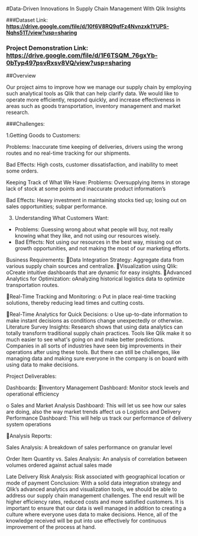 #Data-Driven Innovations In Supply Chain Management With Qlik Insights

###Dataset Link: **https://drive.google.com/file/d/10f6V8RQ9qfFz4Nvnzxk1YUPS-Nqhs51T/view?usp=sharing**
### Project Demonstration Link: **https://drive.google.com/file/d/1F6TSQM_76gxYb-0bTyp497psvRxsv8VQ/view?usp=sharing**

##Overview

Our project aims to improve how we manage our supply chain by employing such analytical tools as Qlik that can help clarify data. We would like to operate more efficiently, respond quickly, and increase effectiveness in areas such as goods transportation, inventory management and market research.

###Challenges:

1.Getting Goods to Customers:

Problems: Inaccurate time keeping of deliveries, drivers using the wrong routes and no real-time tracking for our shipments.

Bad Effects: High costs, customer dissatisfaction, and inability to meet some orders.

Keeping Track of What We Have:
Problems: Oversupplying items in storage lack of stock at some points and inaccurate product information’s

Bad Effects: Heavy investment in maintaining stocks tied up; losing out on sales opportunities; subpar performance.

3. Understanding What Customers Want:
- Problems: Guessing wrong about what people will buy, not really knowing what they like, and not using our resources wisely.
- Bad Effects: Not using our resources in the best way, missing out on growth opportunities, and not making the most of our marketing efforts.

Business Requirements:
Data Integration Strategy: Aggregate data from various supply chain sources and centralize.
Visualization using Qlik:
oCreate intuitive dashboards that are dynamic for easy insights.
Advanced Analytics for Optimization:
oAnalyzing historical logistics data to optimize transportation routes.

Real-Time Tracking and Monitoring:
o Put in place real-time tracking solutions, thereby reducing lead times and cutting costs.

Real-Time Analytics for Quick Decisions:
o Use up-to-date information to make instant decisions as conditions change unexpectedly or otherwise.
Literature Survey Insights: Research shows that using data analytics can totally transform traditional supply chain practices. Tools like Qlik make it so much easier to see what's going on and make better predictions. Companies in all sorts of industries have seen big improvements in their operations after using these tools. But there can still be challenges, like managing data and making sure everyone in the company is on board with using data to make decisions.

Project Deliverables:

Dashboards:
Inventory Management Dashboard: Monitor stock levels and operational efficiency

o Sales and Market Analysis Dashboard: This will let us see how our sales are doing, also the way market trends affect us
o Logistics and Delivery Performance Dashboard: This will help us track our performance of delivery system operations

Analysis Reports:

Sales Analysis: A breakdown of sales performance on granular level

Order Item Quantity vs. Sales Analysis: An analysis of correlation between volumes ordered against actual sales made

Late Delivery Risk Analysis: Risk associated with geographical location or mode of payment
Conclusion: With a solid data integration strategy and Qlik’s advanced analytics and visualization tools, we should be able to address our supply chain management challenges. The end result will be higher efficiency rates, reduced costs and more satisfied customers. It is important to ensure that our data is well managed in addition to creating a culture where everyone uses data to make decisions. Hence, all of the knowledge received will be put into use effectively for continuous improvement of the process at hand.
